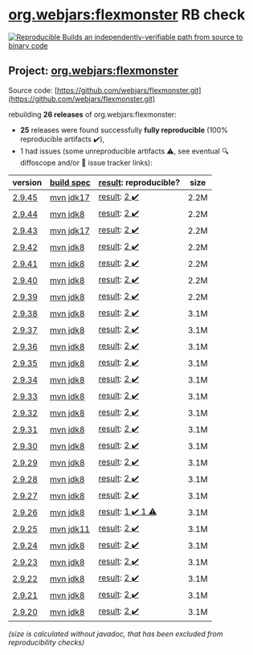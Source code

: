 [org.webjars:flexmonster](https://central.sonatype.com/artifact/org.webjars/flexmonster/versions) RB check
=======

[![Reproducible Builds](https://reproducible-builds.org/images/logos/rb.svg) an independently-verifiable path from source to binary code](https://reproducible-builds.org/)

## Project: [org.webjars:flexmonster](https://central.sonatype.com/artifact/org.webjars/flexmonster/versions)

Source code: [https://github.com/webjars/flexmonster.git](https://github.com/webjars/flexmonster.git)

rebuilding **26 releases** of org.webjars:flexmonster:
- **25** releases were found successfully **fully reproducible** (100% reproducible artifacts :heavy_check_mark:),
- 1 had issues (some unreproducible artifacts :warning:, see eventual :mag: diffoscope and/or :memo: issue tracker links):

| version | [build spec](/BUILDSPEC.md) | [result](https://reproducible-builds.org/docs/jvm/): reproducible? | size |
| -- | --------- | ------ | -- |
| [2.9.45](https://search.maven.org/artifact/org.webjars/flexmonster/2.9.45/pom) | [mvn jdk17](flexmonster-2.9.45.buildspec) | [result](flexmonster-2.9.45.buildinfo): [2 :heavy_check_mark: ](flexmonster-2.9.45.buildcompare) | 2.2M |
| [2.9.44](https://search.maven.org/artifact/org.webjars/flexmonster/2.9.44/pom) | [mvn jdk8](flexmonster-2.9.44.buildspec) | [result](flexmonster-2.9.44.buildinfo): [2 :heavy_check_mark: ](flexmonster-2.9.44.buildcompare) | 2.2M |
| [2.9.43](https://search.maven.org/artifact/org.webjars/flexmonster/2.9.43/pom) | [mvn jdk17](flexmonster-2.9.43.buildspec) | [result](flexmonster-2.9.43.buildinfo): [2 :heavy_check_mark: ](flexmonster-2.9.43.buildcompare) | 2.2M |
| [2.9.42](https://search.maven.org/artifact/org.webjars/flexmonster/2.9.42/pom) | [mvn jdk8](flexmonster-2.9.42.buildspec) | [result](flexmonster-2.9.42.buildinfo): [2 :heavy_check_mark: ](flexmonster-2.9.42.buildcompare) | 2.2M |
| [2.9.41](https://search.maven.org/artifact/org.webjars/flexmonster/2.9.41/pom) | [mvn jdk8](flexmonster-2.9.41.buildspec) | [result](flexmonster-2.9.41.buildinfo): [2 :heavy_check_mark: ](flexmonster-2.9.41.buildcompare) | 2.2M |
| [2.9.40](https://search.maven.org/artifact/org.webjars/flexmonster/2.9.40/pom) | [mvn jdk8](flexmonster-2.9.40.buildspec) | [result](flexmonster-2.9.40.buildinfo): [2 :heavy_check_mark: ](flexmonster-2.9.40.buildcompare) | 2.2M |
| [2.9.39](https://search.maven.org/artifact/org.webjars/flexmonster/2.9.39/pom) | [mvn jdk8](flexmonster-2.9.39.buildspec) | [result](flexmonster-2.9.39.buildinfo): [2 :heavy_check_mark: ](flexmonster-2.9.39.buildcompare) | 2.2M |
| [2.9.38](https://search.maven.org/artifact/org.webjars/flexmonster/2.9.38/pom) | [mvn jdk8](flexmonster-2.9.38.buildspec) | [result](flexmonster-2.9.38.buildinfo): [2 :heavy_check_mark: ](flexmonster-2.9.38.buildcompare) | 3.1M |
| [2.9.37](https://search.maven.org/artifact/org.webjars/flexmonster/2.9.37/pom) | [mvn jdk8](flexmonster-2.9.37.buildspec) | [result](flexmonster-2.9.37.buildinfo): [2 :heavy_check_mark: ](flexmonster-2.9.37.buildcompare) | 3.1M |
| [2.9.36](https://search.maven.org/artifact/org.webjars/flexmonster/2.9.36/pom) | [mvn jdk8](flexmonster-2.9.36.buildspec) | [result](flexmonster-2.9.36.buildinfo): [2 :heavy_check_mark: ](flexmonster-2.9.36.buildcompare) | 3.1M |
| [2.9.35](https://search.maven.org/artifact/org.webjars/flexmonster/2.9.35/pom) | [mvn jdk8](flexmonster-2.9.35.buildspec) | [result](flexmonster-2.9.35.buildinfo): [2 :heavy_check_mark: ](flexmonster-2.9.35.buildcompare) | 3.1M |
| [2.9.34](https://search.maven.org/artifact/org.webjars/flexmonster/2.9.34/pom) | [mvn jdk8](flexmonster-2.9.34.buildspec) | [result](flexmonster-2.9.34.buildinfo): [2 :heavy_check_mark: ](flexmonster-2.9.34.buildcompare) | 3.1M |
| [2.9.33](https://search.maven.org/artifact/org.webjars/flexmonster/2.9.33/pom) | [mvn jdk8](flexmonster-2.9.33.buildspec) | [result](flexmonster-2.9.33.buildinfo): [2 :heavy_check_mark: ](flexmonster-2.9.33.buildcompare) | 3.1M |
| [2.9.32](https://search.maven.org/artifact/org.webjars/flexmonster/2.9.32/pom) | [mvn jdk8](flexmonster-2.9.32.buildspec) | [result](flexmonster-2.9.32.buildinfo): [2 :heavy_check_mark: ](flexmonster-2.9.32.buildcompare) | 3.1M |
| [2.9.31](https://search.maven.org/artifact/org.webjars/flexmonster/2.9.31/pom) | [mvn jdk8](flexmonster-2.9.31.buildspec) | [result](flexmonster-2.9.31.buildinfo): [2 :heavy_check_mark: ](flexmonster-2.9.31.buildcompare) | 3.1M |
| [2.9.30](https://search.maven.org/artifact/org.webjars/flexmonster/2.9.30/pom) | [mvn jdk8](flexmonster-2.9.30.buildspec) | [result](flexmonster-2.9.30.buildinfo): [2 :heavy_check_mark: ](flexmonster-2.9.30.buildcompare) | 3.1M |
| [2.9.29](https://search.maven.org/artifact/org.webjars/flexmonster/2.9.29/pom) | [mvn jdk8](flexmonster-2.9.29.buildspec) | [result](flexmonster-2.9.29.buildinfo): [2 :heavy_check_mark: ](flexmonster-2.9.29.buildcompare) | 3.1M |
| [2.9.28](https://search.maven.org/artifact/org.webjars/flexmonster/2.9.28/pom) | [mvn jdk8](flexmonster-2.9.28.buildspec) | [result](flexmonster-2.9.28.buildinfo): [2 :heavy_check_mark: ](flexmonster-2.9.28.buildcompare) | 3.1M |
| [2.9.27](https://search.maven.org/artifact/org.webjars/flexmonster/2.9.27/pom) | [mvn jdk8](flexmonster-2.9.27.buildspec) | [result](flexmonster-2.9.27.buildinfo): [2 :heavy_check_mark: ](flexmonster-2.9.27.buildcompare) | 3.1M |
| [2.9.26](https://search.maven.org/artifact/org.webjars/flexmonster/2.9.26/pom) | [mvn jdk8](flexmonster-2.9.26.buildspec) | [result](flexmonster-2.9.26.buildinfo): [1 :heavy_check_mark:  1 :warning:](flexmonster-2.9.26.buildcompare) | 3.1M |
| [2.9.25](https://search.maven.org/artifact/org.webjars/flexmonster/2.9.25/pom) | [mvn jdk11](flexmonster-2.9.25.buildspec) | [result](flexmonster-2.9.25.buildinfo): [2 :heavy_check_mark: ](flexmonster-2.9.25.buildcompare) | 3.1M |
| [2.9.24](https://search.maven.org/artifact/org.webjars/flexmonster/2.9.24/pom) | [mvn jdk8](flexmonster-2.9.24.buildspec) | [result](flexmonster-2.9.24.buildinfo): [2 :heavy_check_mark: ](flexmonster-2.9.24.buildcompare) | 3.1M |
| [2.9.23](https://search.maven.org/artifact/org.webjars/flexmonster/2.9.23/pom) | [mvn jdk8](flexmonster-2.9.23.buildspec) | [result](flexmonster-2.9.23.buildinfo): [2 :heavy_check_mark: ](flexmonster-2.9.23.buildcompare) | 3.1M |
| [2.9.22](https://search.maven.org/artifact/org.webjars/flexmonster/2.9.22/pom) | [mvn jdk8](flexmonster-2.9.22.buildspec) | [result](flexmonster-2.9.22.buildinfo): [2 :heavy_check_mark: ](flexmonster-2.9.22.buildcompare) | 3.1M |
| [2.9.21](https://search.maven.org/artifact/org.webjars/flexmonster/2.9.21/pom) | [mvn jdk8](flexmonster-2.9.21.buildspec) | [result](flexmonster-2.9.21.buildinfo): [2 :heavy_check_mark: ](flexmonster-2.9.21.buildcompare) | 3.1M |
| [2.9.20](https://search.maven.org/artifact/org.webjars/flexmonster/2.9.20/pom) | [mvn jdk8](flexmonster-2.9.20.buildspec) | [result](flexmonster-2.9.20.buildinfo): [2 :heavy_check_mark: ](flexmonster-2.9.20.buildcompare) | 3.1M |

<i>(size is calculated without javadoc, that has been excluded from reproducibility checks)</i>
